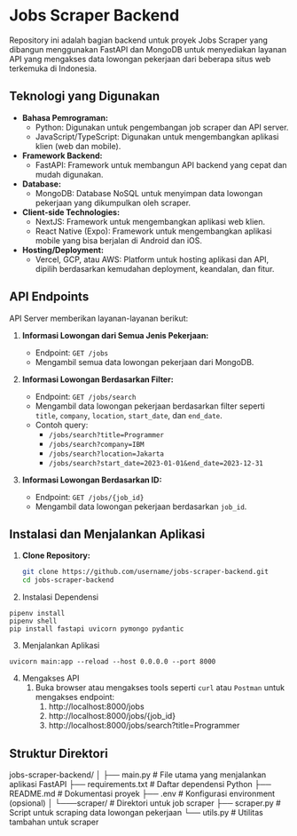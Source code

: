 # Jobs Scraper Backend

Repository ini adalah bagian backend untuk proyek Jobs Scraper yang dibangun menggunakan FastAPI dan MongoDB untuk menyediakan layanan API yang mengakses data lowongan pekerjaan dari beberapa situs web terkemuka di Indonesia.

## Teknologi yang Digunakan

- **Bahasa Pemrograman:**
  - Python: Digunakan untuk pengembangan job scraper dan API server.
  - JavaScript/TypeScript: Digunakan untuk mengembangkan aplikasi klien (web dan mobile).
- **Framework Backend:**
  - FastAPI: Framework untuk membangun API backend yang cepat dan mudah digunakan.
- **Database:**
  - MongoDB: Database NoSQL untuk menyimpan data lowongan pekerjaan yang dikumpulkan oleh scraper.
- **Client-side Technologies:**
  - NextJS: Framework untuk mengembangkan aplikasi web klien.
  - React Native (Expo): Framework untuk mengembangkan aplikasi mobile yang bisa berjalan di Android dan iOS.
- **Hosting/Deployment:**
  - Vercel, GCP, atau AWS: Platform untuk hosting aplikasi dan API, dipilih berdasarkan kemudahan deployment, keandalan, dan fitur.

## API Endpoints

API Server memberikan layanan-layanan berikut:

1. **Informasi Lowongan dari Semua Jenis Pekerjaan:**
   - Endpoint: `GET /jobs`
   - Mengambil semua data lowongan pekerjaan dari MongoDB.

2. **Informasi Lowongan Berdasarkan Filter:**
   - Endpoint: `GET /jobs/search`
   - Mengambil data lowongan pekerjaan berdasarkan filter seperti `title`, `company`, `location`, `start_date`, dan `end_date`.
   - Contoh query:
     - `/jobs/search?title=Programmer`
     - `/jobs/search?company=IBM`
     - `/jobs/search?location=Jakarta`
     - `/jobs/search?start_date=2023-01-01&end_date=2023-12-31`

3. **Informasi Lowongan Berdasarkan ID:**
   - Endpoint: `GET /jobs/{job_id}`
   - Mengambil data lowongan pekerjaan berdasarkan `job_id`.

## Instalasi dan Menjalankan Aplikasi

1. **Clone Repository:**
   ```sh
   git clone https://github.com/username/jobs-scraper-backend.git
   cd jobs-scraper-backend
   ```

2. Instalasi Dependensi
```
pipenv install
pipenv shell
pip install fastapi uvicorn pymongo pydantic
```

3. Menjalankan Aplikasi 
```
uvicorn main:app --reload --host 0.0.0.0 --port 8000
```

4. Mengakses API
   1. Buka browser atau mengakses tools seperti `curl` atau `Postman` untuk mengakses endpoint:
      1. http://localhost:8000/jobs
      2. http://localhost:8000/jobs/{job_id}
      3. http://localhost:8000/jobs/search?title=Programmer

## Struktur Direktori

jobs-scraper-backend/
│
├── main.py                # File utama yang menjalankan aplikasi FastAPI
├── requirements.txt       # Daftar dependensi Python
├── README.md              # Dokumentasi proyek
├── .env                   # Konfigurasi environment (opsional)
│
└───scraper/               # Direktori untuk job scraper
    ├── scraper.py         # Script untuk scraping data lowongan pekerjaan
    └── utils.py           # Utilitas tambahan untuk scraper
